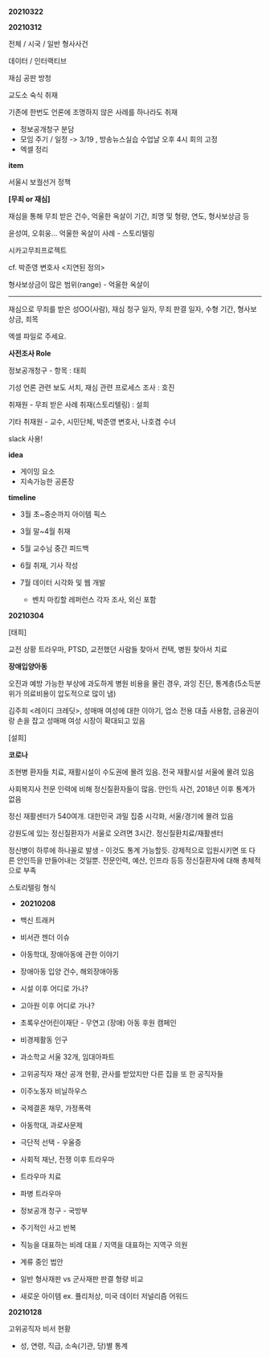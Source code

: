 **20210322**



**20210312**

전체 / 시국 / 일반 형사사건

데이터 / 인터랙티브

재심 공판 방청

교도소 숙식 취재

기존에 한번도 언론에 조명하지 않은 사례를 하나라도 취재



- 정보공개청구 분담
- 모임 주기 / 일정 -> 3/19 , 방송뉴스실습 수업날 오후 4시 회의 고정
- 엑셀 정리



**item**

서울시 보궐선거 정책 



**[무죄 or 재심]**

재심을 통해 무죄 받은 건수, 억울한 옥살이 기간, 죄명 및 형량, 연도, 형사보상금 등

윤성여, 오휘웅... 억울한 옥살이 사례 - 스토리텔링

시카고무죄프로젝트

cf. 박준영 변호사 <지연된 정의>

형사보상금이 많은 범위(range) - 억울한 옥살이

---

재심으로 무죄를 받은 성OO(사람), 재심 청구 일자, 무죄 판결 일자, 수형 기간, 형사보상금, 죄목

엑셀 파일로 주세요.

**사전조사 Role**

정보공개청구 - 항목 : 태희

기성 언론 관련 보도 서치, 재심 관련 프로세스 조사 : 호진

취재원 - 무죄 받은 사례 취재(스토리텔링) : 설희

기타 취재원 - 교수, 시민단체, 박준영 변호사, 나호겸 수녀



slack 사용!



**idea**

- 게이밍 요소
- 지속가능한 공론장



**timeline**

- 3월 초~중순까지 아이템 픽스
- 3월 말~4월 취재
- 5월 교수님 중간 피드백
- 6월 취재, 기사 작성
- 7월 데이터 시각화 및 웹 개발
  
  - 벤치 마킹할 레퍼런스 각자 조사, 외신 포함
  
  

**20210304**

[태희]

교전 상황 트라우마, PTSD, 교전했던 사람들 찾아서 컨택, 병원 찾아서 치료

**장애입양아동**

오진과 예방 가능한 부상에 과도하게 병원 비용을 물린 경우, 과잉 진단, 통계층(5소득분위가 의료비용이 압도적으로 많이 냄)

김주희 <레이디 크레딧>, 성매매 여성에 대한 이야기, 업소 전용 대출 사용함, 금융권이랑 손을 잡고 성매매 여성 시장이 확대되고 있음



[설희]

**코로나**

조현병 환자들 치료, 재활시설이 수도권에 몰려 있음. 전국 재활시설 서울에 몰려 있음

사회복지사 전문 인력에 비해 정신질환자들이 많음. 안인득 사건, 2018년 이후 통계가 없음

정신 재활센터가 540여개. 대한민국 과밀 집중 시각화, 서울/경기에 몰려 있음

강원도에 있는 정신질환자가 서울로 오려면 3시간. 정신질환치료/재활센터

정신병이 하루에 하나꼴로 발생 - 이것도 통계 가능할듯. 강제적으로 입원시키면 또 다른 안인득을 만들어내는 것일뿐. 전문인력, 예산, 인프라 등등 정신질환자에 대해 총체적으로 부족

스토리텔링 형식





- **20210208**

- 백신 트래커
- 비서관 젠더 이슈



- 아동학대, 장애아동에 관한 이야기
- 장애아동 입양 건수, 해외장애아동

- 시설 이후 어디로 가나?

- 고아원 이후 어디로 가나?
- 초록우산어린이재단 - 무연고 (장애) 아동 후원 캠페인



- 비경제활동 인구
- 과소학교 서울 32개, 임대아파트



- 고위공직자 재산 공개 현황, 관사를 받았지만 다른 집을 또 한 공직자들



- 이주노동자 비닐하우스
- 국제결혼 채무, 가정폭력



- 아동학대, 과로사문제



- 극단적 선택 - 우울증
- 사회적 재난, 전쟁 이후 트라우마
- 트라우마 치료
- 파병 트라우마
- 정보공개 청구 - 국방부



- 주기적인 사고 반복

- 직능을 대표하는 비례 대표 / 지역을 대표하는 지역구 의원



- 계류 중인 법안



- 일반 형사재판 vs 군사재판 판결 형량 비교
- 새로운 아이템 ex. 퓰리처상, 미국 데이터 저널리즘 어워드



**20210128**

고위공직자 비서 현황

- 성, 연령, 직급, 소속(기관, 당)별 통계